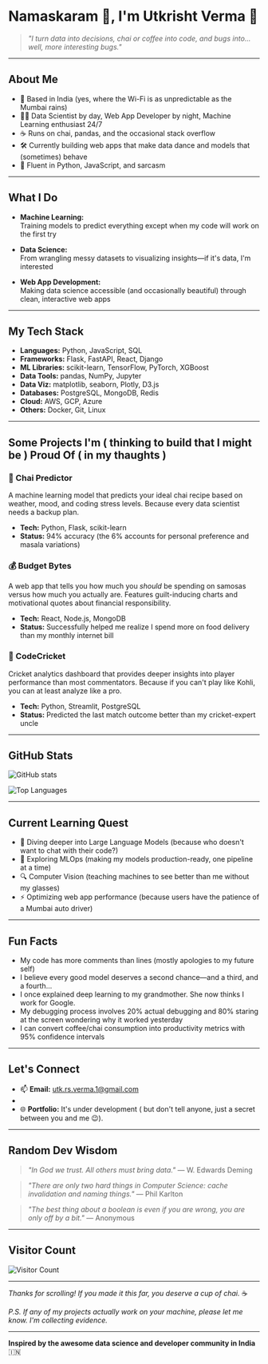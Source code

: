 # Namaskaram 🙏, I'm Utkrisht Verma 👋

> _"I turn data into decisions, chai or coffee into code, and bugs into... well, more interesting bugs."_

---

## About Me

- 📍 Based in India (yes, where the Wi-Fi is as unpredictable as the Mumbai rains)
- 🧑‍💻 Data Scientist by day, Web App Developer by night, Machine Learning enthusiast 24/7
- ☕ Runs on chai, pandas, and the occasional stack overflow
- 🛠️ Currently building web apps that make data dance and models that (sometimes) behave
- 🤖 Fluent in Python, JavaScript, and sarcasm

---

## What I Do

- **Machine Learning:**  
  Training models to predict everything except when my code will work on the first try

- **Data Science:**  
  From wrangling messy datasets to visualizing insights—if it's data, I'm interested

- **Web App Development:**  
  Making data science accessible (and occasionally beautiful) through clean, interactive web apps

---

## My Tech Stack

- **Languages:** Python, JavaScript, SQL
- **Frameworks:** Flask, FastAPI, React, Django
- **ML Libraries:** scikit-learn, TensorFlow, PyTorch, XGBoost
- **Data Tools:** pandas, NumPy, Jupyter
- **Data Viz:** matplotlib, seaborn, Plotly, D3.js
- **Databases:** PostgreSQL, MongoDB, Redis
- **Cloud:** AWS, GCP, Azure
- **Others:** Docker, Git, Linux

---

## Some Projects I'm ( thinking to build that I might be ) Proud Of ( in my thaughts ) 

### 🍵 Chai Predictor
A machine learning model that predicts your ideal chai recipe based on weather, mood, and coding stress levels. Because every data scientist needs a backup plan.
- **Tech:** Python, Flask, scikit-learn
- **Status:** 94% accuracy (the 6% accounts for personal preference and masala variations)

### 💰 Budget Bytes
A web app that tells you how much you _should_ be spending on samosas versus how much you actually are. Features guilt-inducing charts and motivational quotes about financial responsibility.
- **Tech:** React, Node.js, MongoDB
- **Status:** Successfully helped me realize I spend more on food delivery than my monthly internet bill

### 🏏 CodeCricket
Cricket analytics dashboard that provides deeper insights into player performance than most commentators. Because if you can't play like Kohli, you can at least analyze like a pro.
- **Tech:** Python, Streamlit, PostgreSQL
- **Status:** Predicted the last match outcome better than my cricket-expert uncle

---

## GitHub Stats

![GitHub stats](https://github-readme-stats.vercel.app/api?username=Vishisht-Verma&show_icons=true&theme=minimal&hide_border=true)

![Top Languages](https://github-readme-stats.vercel.app/api/top-langs/?username=Vishisht-Verma&layout=compact&theme=minimal&hide_border=true)

---

## Current Learning Quest

- 🧠 Diving deeper into Large Language Models (because who doesn't want to chat with their code?)
- 🚀 Exploring MLOps (making my models production-ready, one pipeline at a time)
- 🔍 Computer Vision (teaching machines to see better than me without my glasses)
- ⚡ Optimizing web app performance (because users have the patience of a Mumbai auto driver)

---

## Fun Facts

- My code has more comments than lines (mostly apologies to my future self)
- I believe every good model deserves a second chance—and a third, and a fourth...
- I once explained deep learning to my grandmother. She now thinks I work for Google.
- My debugging process involves 20% actual debugging and 80% staring at the screen wondering why it worked yesterday
- I can convert coffee/chai consumption into productivity metrics with 95% confidence intervals

---

## Let's Connect

- 📫 **Email:** [utk.rs.verma.1@gmail.com](mailto:utk.rs.verma.1@gmail.com)
- <!-- - 💼 **LinkedIn:** [linkedin.com/in/yourprofile](https://www.linkedin.com/in/yourprofile) - 🐦 **Twitter:** [@yourhandle](https://twitter.com/yourhandle) (where I tweet about data, code, and the existential dread of debugging) -->
- 🌐 **Portfolio:** It's under development ( but don't tell anyone, just a secret between you and me 😉). <!-- [yourportfolio.com](https://yourportfolio.com) -->

---

## Random Dev Wisdom

> _"In God we trust. All others must bring data."_ — W. Edwards Deming

> _"There are only two hard things in Computer Science: cache invalidation and naming things."_ — Phil Karlton

> _"The best thing about a boolean is even if you are wrong, you are only off by a bit."_ — Anonymous

---

## Visitor Count

![Visitor Count](https://komarev.com/ghpvc/?username=Vishisht-Verma&style=flat-square&color=lightgrey)

---

_Thanks for scrolling! If you made it this far, you deserve a cup of chai._ ☕

_P.S. If any of my projects actually work on your machine, please let me know. I'm collecting evidence._

---

**Inspired by the awesome data science and developer community in India** 🇮🇳
